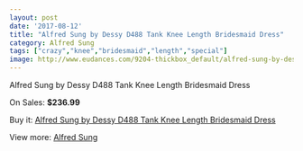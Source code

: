 ```yaml
---
layout: post
date: '2017-08-12'
title: "Alfred Sung by Dessy D488 Tank Knee Length Bridesmaid Dress"
category: Alfred Sung
tags: ["crazy","knee","bridesmaid","length","special"]
image: http://www.eudances.com/9204-thickbox_default/alfred-sung-by-dessy-d488-tank-knee-length-bridesmaid-dress.jpg
---
```

Alfred Sung by Dessy D488 Tank Knee Length Bridesmaid Dress

On Sales: **$236.99**
<a href="https://www.eudances.com/en/alfred-sung/3087-alfred-sung-by-dessy-d488-tank-knee-length-bridesmaid-dress.html"><amp-img layout="responsive" width="600" height="600" src="//www.eudances.com/9204-thickbox_default/alfred-sung-by-dessy-d488-tank-knee-length-bridesmaid-dress.jpg" alt="Alfred Sung by Dessy D488 Tank Knee Length Bridesmaid Dress 0" /></a>
<a href="https://www.eudances.com/en/alfred-sung/3087-alfred-sung-by-dessy-d488-tank-knee-length-bridesmaid-dress.html"><amp-img layout="responsive" width="600" height="600" src="//www.eudances.com/9207-thickbox_default/alfred-sung-by-dessy-d488-tank-knee-length-bridesmaid-dress.jpg" alt="Alfred Sung by Dessy D488 Tank Knee Length Bridesmaid Dress 1" /></a>
<a href="https://www.eudances.com/en/alfred-sung/3087-alfred-sung-by-dessy-d488-tank-knee-length-bridesmaid-dress.html"><amp-img layout="responsive" width="600" height="600" src="//www.eudances.com/9206-thickbox_default/alfred-sung-by-dessy-d488-tank-knee-length-bridesmaid-dress.jpg" alt="Alfred Sung by Dessy D488 Tank Knee Length Bridesmaid Dress 2" /></a>
<a href="https://www.eudances.com/en/alfred-sung/3087-alfred-sung-by-dessy-d488-tank-knee-length-bridesmaid-dress.html"><amp-img layout="responsive" width="600" height="600" src="//www.eudances.com/9205-thickbox_default/alfred-sung-by-dessy-d488-tank-knee-length-bridesmaid-dress.jpg" alt="Alfred Sung by Dessy D488 Tank Knee Length Bridesmaid Dress 3" /></a>

Buy it: [Alfred Sung by Dessy D488 Tank Knee Length Bridesmaid Dress](https://www.eudances.com/en/alfred-sung/3087-alfred-sung-by-dessy-d488-tank-knee-length-bridesmaid-dress.html "Alfred Sung by Dessy D488 Tank Knee Length Bridesmaid Dress")

View more: [Alfred Sung](https://www.eudances.com/en/52-alfred-sung "Alfred Sung")